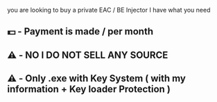 you are looking to buy a private EAC / BE Injector I have what you need
## 💵 - Payment is made / per month
## ⚠️ -  NO I DO NOT SELL ANY SOURCE
## ⚠️ -  Only .exe with Key System ( with my information + Key loader Protection )

